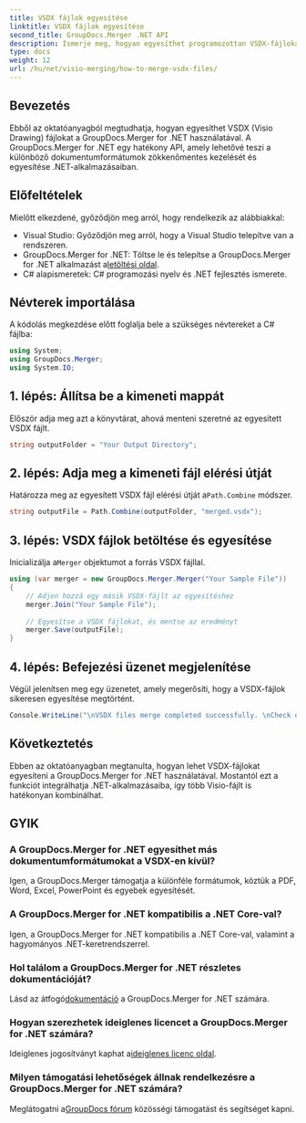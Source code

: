 ```yaml
---
title: VSDX fájlok egyesítése
linktitle: VSDX fájlok egyesítése
second_title: GroupDocs.Merger .NET API
description: Ismerje meg, hogyan egyesíthet programozottan VSDX-fájlokat a GroupDocs.Merger for .NET használatával. Ez az oktatóanyag lépésenkénti utasításokat tartalmaz kódmintákkal.
type: docs
weight: 12
url: /hu/net/visio-merging/how-to-merge-vsdx-files/
---
```

## Bevezetés
Ebből az oktatóanyagból megtudhatja, hogyan egyesíthet VSDX (Visio Drawing) fájlokat a GroupDocs.Merger for .NET használatával. A GroupDocs.Merger for .NET egy hatékony API, amely lehetővé teszi a különböző dokumentumformátumok zökkenőmentes kezelését és egyesítése .NET-alkalmazásaiban.
## Előfeltételek
Mielőtt elkezdené, győződjön meg arról, hogy rendelkezik az alábbiakkal:
- Visual Studio: Győződjön meg arról, hogy a Visual Studio telepítve van a rendszeren.
-  GroupDocs.Merger for .NET: Töltse le és telepítse a GroupDocs.Merger for .NET alkalmazást a[letöltési oldal](https://releases.groupdocs.com/merger/net/).
- C# alapismeretek: C# programozási nyelv és .NET fejlesztés ismerete.

## Névterek importálása
A kódolás megkezdése előtt foglalja bele a szükséges névtereket a C# fájlba:
```csharp
using System; 
using GroupDocs.Merger;
using System.IO;
```
## 1. lépés: Állítsa be a kimeneti mappát
Először adja meg azt a könyvtárat, ahová menteni szeretné az egyesített VSDX fájlt.
```csharp
string outputFolder = "Your Output Directory";
```
## 2. lépés: Adja meg a kimeneti fájl elérési útját
 Határozza meg az egyesített VSDX fájl elérési útját a`Path.Combine` módszer.
```csharp
string outputFile = Path.Combine(outputFolder, "merged.vsdx");
```
## 3. lépés: VSDX fájlok betöltése és egyesítése
 Inicializálja a`Merger` objektumot a forrás VSDX fájllal.
```csharp
using (var merger = new GroupDocs.Merger.Merger("Your Sample File"))
{
    // Adjon hozzá egy másik VSDX-fájlt az egyesítéshez
    merger.Join("Your Sample File");
    
    // Egyesítse a VSDX fájlokat, és mentse az eredményt
    merger.Save(outputFile);
}
```
## 4. lépés: Befejezési üzenet megjelenítése
Végül jelenítsen meg egy üzenetet, amely megerősíti, hogy a VSDX-fájlok sikeresen egyesítése megtörtént.
```csharp
Console.WriteLine("\nVSDX files merge completed successfully. \nCheck output in {0}", outputFolder);
```

## Következtetés
Ebben az oktatóanyagban megtanulta, hogyan lehet VSDX-fájlokat egyesíteni a GroupDocs.Merger for .NET használatával. Mostantól ezt a funkciót integrálhatja .NET-alkalmazásaiba, így több Visio-fájlt is hatékonyan kombinálhat.

## GYIK
### A GroupDocs.Merger for .NET egyesíthet más dokumentumformátumokat a VSDX-en kívül?
Igen, a GroupDocs.Merger támogatja a különféle formátumok, köztük a PDF, Word, Excel, PowerPoint és egyebek egyesítését.
### A GroupDocs.Merger for .NET kompatibilis a .NET Core-val?
Igen, a GroupDocs.Merger for .NET kompatibilis a .NET Core-val, valamint a hagyományos .NET-keretrendszerrel.
### Hol találom a GroupDocs.Merger for .NET részletes dokumentációját?
 Lásd az átfogó[dokumentáció](https://reference.groupdocs.com/merger/net/) a GroupDocs.Merger for .NET számára.
### Hogyan szerezhetek ideiglenes licencet a GroupDocs.Merger for .NET számára?
 Ideiglenes jogosítványt kaphat a[ideiglenes licenc oldal](https://purchase.groupdocs.com/temporary-license/).
### Milyen támogatási lehetőségek állnak rendelkezésre a GroupDocs.Merger for .NET számára?
 Meglátogatni a[GroupDocs fórum](https://forum.groupdocs.com/c/merger/32) közösségi támogatást és segítséget kapni.